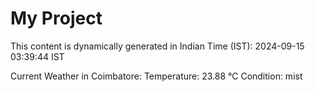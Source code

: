 # My Project

This content is dynamically generated in Indian Time (IST): 2024-09-15 03:39:44 IST


Current Weather in Coimbatore:
Temperature: 23.88 °C
Condition: mist
